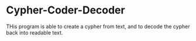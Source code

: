 # Cypher-Coder-Decoder
THis program is able to create a cypher from text, and to decode the cypher back into readable text.
